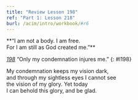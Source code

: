 ```yaml
---
title: "Review Lesson 198"
ref: "Part 1: Lesson 218"
burl: /acim/intro/workbook/#r6
---
```


<div markdown="1" class="center">
**“I am not a body. I am free.<br/>
For I am still as God created me.”**
</div>

[*198*](/acim/workbook/l198/?r=1) “Only my condemnation injures me.”
{: #l198}

<div markdown="1" class="review center">
My condemnation keeps my vision dark,<br/>
and through my sightless eyes I cannot see<br/>
the vision of my glory. Yet today<br/>
I can behold this glory, and be glad.
</div>

